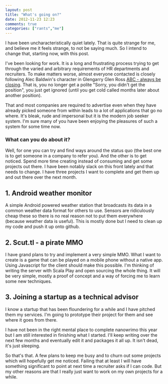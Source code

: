 ```yaml
---
layout: post
title: "What's going on?"
date: 2012-11-23 12:23
comments: true
categories: ["rants","me"]
---
```


I have been uncharacteristically quiet lately. That is quite strange for me, and
believe me it feels strange, to not be saying much. So I intend to change that,
starting now, with this post.

I've been looking for work. It is a long and frustrating process trying to get
through the varied and arbitrary requirements of HR departments and recruiters.
To make matters worse, almost everyone contacted is closely following Alec Baldwin's
character in Glengarry Glen Ross [ABC - always be closing](http://www.imdb.com/character/ch0012005/quotes).
That is, you no longer get a polite "Sorry, you didn't get the position", you
just get ignored (until you get cold called months later about another position).

That and most companies are required to advertise even when they have already
picked someone from within leads to a lot of applications that go no where. It's
bleak, rude and impersonal but it is the modern job seeker system. I'm sure many
of you have been enjoying the pleasures of such a system for some time now.

### What can you do about it?

Well, for one you can try and find ways around the status quo (the best one
is to get someone in a company to refer you). And the other is to get noticed.
Spend more time creating instead of consuming and get some projects out there.
I have been notably slack on this front lately and that needs to change. I have
three projects I want to complete and get them up and out there over the next
month.

## 1. Android weather monitor

A simple Android powered weather station that broadcasts its data in a common
weather data format for others to use. Sensors are ridiculously cheap these so
there is no real reason not to put them everywhere (because weather data is
useful). This is mostly done but I need to clean up my code and push it up onto
github.

## 2. Scut.tl - a pirate MMO

I have grand plans to try and implement a very simple MMO. What I want to create
is a game that can be played on a mobile phone without a native app. Using
Javascript for the client should make this possible. I'm thinking of writing the
server with Scala Play and open sourcing the whole thing. It will be very simple, 
mostly a proof of concept and a way of forcing me to learn some new techniques.

## 3. Joining a startup as a technical advisor

I know a startup that has been floundering for a while and I have pitched them
my services. I'm going to prototype their project for them and see where it goes
from there.


I have not been in the right mental place to complete nanowrimo this year but
I am still interested in finishing what I started. I'll keep writing over the
next few months and eventually edit it and packages it all up. It isn't dead,
it's just sleeping.


So that's that. A few plans to keep me busy and to churn out some projects which
will hopefully get me noticed. Failing that at least I will have something 
significant to point at next time a recruiter asks if I can code. But my other
reasons are that I really just want to work on my own projects for a while.
